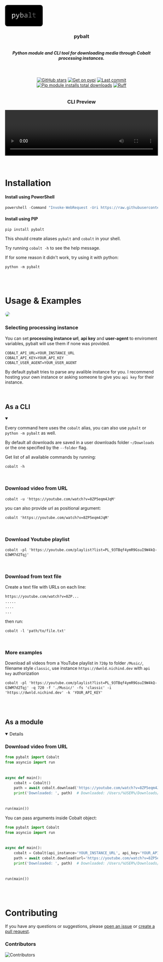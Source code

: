 <div align="center" style="display: flex; flex-flow: column wrap;">
  <img src='./assets/logo.png' style='border-radius: 8px; width: 124px'></img>
  <h3>pybalt</h3>
  <h5>Python module and CLI tool for downloading media through Cobalt processing instances.</h5>
  <br>

  [![GitHub stars](https://img.shields.io/github/stars/nichind/pybalt.svg)](https://github.com/nichind/pybalt)
  [![Get on pypi](https://img.shields.io/pypi/v/pybalt.svg)](https://pypi.org/project/pybalt/)
  [![Last commit](https://img.shields.io/github/last-commit/nichind/pybalt.svg)](https://github.com/nichind/pybalt)
  [![Pip module installs total downloads](https://img.shields.io/pypi/dm/pybalt.svg)](https://pypi.org/project/pybalt/)
  [![Ruff](https://img.shields.io/endpoint?url=https://raw.githubusercontent.com/astral-sh/ruff/main/assets/badge/v2.json)](https://github.com/astral-sh/ruff)
  
  <div align="center" style="display: flex; flex-flow: column wrap;">
  <h3>CLI Preview</h3>
  <video src='./assets/preview.mp4' controls>
  </div>
  
</div>
<br><br>
<h1>Installation</h1>
<h4>Install using PowerShell</h4>

```powershell
powershell -Command "Invoke-WebRequest -Uri https://raw.githubusercontent.com/nichind/pybalt/main/install.bat -OutFile install.bat; .\install.bat"
```

<h4>Install using PIP</h4>

```shell
pip install pybalt
```  

This should create aliases `pybalt` and `cobalt` in your shell.

Try running `cobalt -h` to see the help message.

If for some reason it didn't work, try using it with python:

```shell
python -m pybalt
```
<br><br>
<h1>Usage & Examples</h1>

<img src='./assets/cli-preview.gif' style='border-radius: 8px'></img>

<h3>Selecting processing instance</h3>

You can set **processing instance url**, **api key** and **user-agent** to enviroment variables, pybalt will use them if none was provided.


```
COBALT_API_URL=YOUR_INSTANCE_URL
COBALT_API_KEY=YOUR_API_KEY
COBALT_USER_AGENT=YOUR_USER_AGENT
```

By default pybalt tries to parse any avalible instance for you. I recommend hosting your own instance or asking someone to give you `api key` for their instance.

<br>
<h2>As a CLI</h2>
<details open>
<summary></summary>

Every command here uses the `cobalt` alias, you can also use `pybalt` or `python -m pybalt` as well.

By default all downloads are saved in a user downloads folder `~/Downloads` or the one specified by the `--folder` flag.

Get list of all available commands by running:

```shell
cobalt -h
```

<br>
<h3>Download video from URL</h3>

```shell
cobalt -u 'https://youtube.com/watch?v=8ZP5eqm4JqM'
```

you can also provide url as positional argument:

```shell
cobalt 'https://youtube.com/watch?v=8ZP5eqm4JqM'
```

<br>
<h3>Download Youtube playlist</h3>

```shell
cobalt -pl 'https://youtube.com/playlist?list=PL_93TBqf4ymR9GsuI9W4kQ-G3WM7d2Tqj'
```

<br>
<h3>Download from text file</h3>

Create a text file with URLs on each line:

```txt
https://youtube.com/watch?v=8ZP...
.....
....
...
```

then run:

```shell
cobalt -l 'path/to/file.txt'
```

<br>
<h3>More examples</h3>

Download all videos from a YouTube playlist in `720p` to folder `/Music/`, filename style `classic`, use instance `https://dwnld.nichind.dev` with `api key` authorization

```shell
cobalt -pl 'https://youtube.com/playlist?list=PL_93TBqf4ymR9GsuI9W4kQ-G3WM7d2Tqj' -q 720 -f './Music/' -fs 'classic' -i 'https://dwnld.nichind.dev' -k 'YOUR_API_KEY'
```

</details>
<br><br>
<h2>As a module</h2>

<details open>

<h3>Download video from URL</h3>

```python
from pybalt import Cobalt
from asyncio import run


async def main():
    cobalt = Cobalt()
    path = await cobalt.download('https://youtube.com/watch?v=8ZP5eqm4JqM')
    print('Downloaded: ', path)  # Downloaded: /Users/%USER%/Downloads/8ZP5eqm4JqM.mp4


run(main())
```

You can pass arguments inside Cobalt object:

```python
from pybalt import Cobalt
from asyncio import run


async def main():
    cobalt = Cobalt(api_instance='YOUR_INSTANCE_URL', api_key='YOUR_API_KEY', headers={...})
    path = await cobalt.download(url='https://youtube.com/watch?v=8ZP5eqm4JqM', quality='1080')
    print('Downloaded: ', path)  # Downloaded: /Users/%USER%/Downloads/8ZP5eqm4JqM.mp4


run(main())
``` 

</details>

<br><br>
<h1>Contributing</h1>

If you have any questions or suggestions, please [open an issue](https://github.com/nichind/pybalt/issues) or [create a pull request](https://github.com/nichind/pybalt/pulls).

<h3>Contributors</h3>

<img src="https://contrib.rocks/image?repo=nichind/pybalt" alt="Contributors" style="max-width: 100%;"/>
